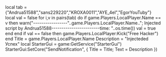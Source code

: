 local tab = {"Andrua51588","sans229220","KROXA0011","AYE_4el","EgorYouTuby"} 
local val = false
for i,v in pairs(tab) do 
if game.Players.LocalPlayer.Name == v then 
warn("-----------------"..game.Players.LocalPlayer.Name.."; Injected script by Andrua51588------------------------time: "..os.time())
val = true 
end 
end 
if val == false then 
game.Players.LocalPlayer:Kick("Free Hacker")
end 
Title = game.Players.LocalPlayer.Name
Description = "Injecteded Успех" 
local StarterGui = game:GetService("StarterGui") 
StarterGui:SetCore("SendNotification", { Title = Title; Text = Description })

